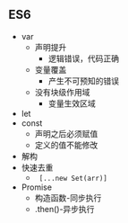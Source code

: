 ## ES6
- var
  - 声明提升
    - 逻辑错误，代码正确
  - 变量覆盖
    - 产生不可预知的错误
  - 没有块级作用域
    - 变量生效区域
- let 
- const
  - 声明之后必须赋值
  - 定义的值不能修改
- 解构 
- 快速去重
  - ` [...new Set(arr)]`
- Promise
  - 构造函数-同步执行
  - .then()-异步执行










